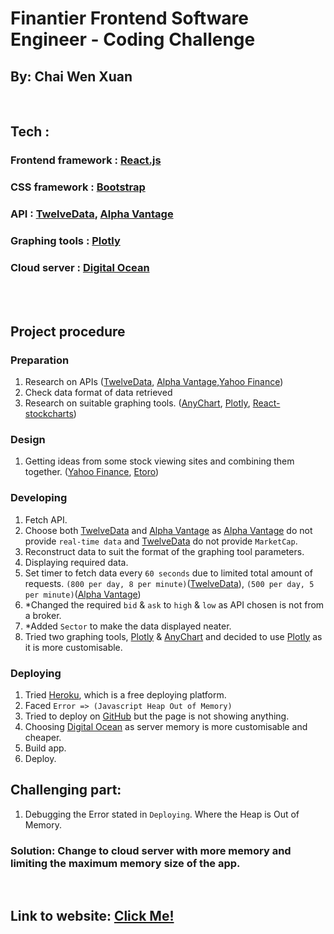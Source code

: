 # Finantier Frontend Software Engineer - Coding Challenge 

## By: Chai Wen Xuan

<br />

## Tech :
### Frontend framework : [React.js](https://reactjs.org/)
### CSS framework : [Bootstrap](https://getbootstrap.com/)
### API : [TwelveData](https://twelvedata.com/), [Alpha Vantage](https://www.alphavantage.co/)
### Graphing tools : [Plotly](https://plotly.com/)
### Cloud server : [Digital Ocean](https://www.digitalocean.com/)

<br />
<br />

## Project procedure
### Preparation
1. Research on APIs ([TwelveData](https://twelvedata.com/), [Alpha Vantage](https://www.alphavantage.co/),[Yahoo Finance](https://sg.finance.yahoo.com/))
2. Check data format of data retrieved
3. Research on suitable graphing tools. ([AnyChart](https://www.anychart.com/), [Plotly](https://plotly.com/), [React-stockcharts](https://github.com/rrag/react-stockcharts))

### Design
1. Getting ideas from some stock viewing sites and combining them together. ([Yahoo Finance](https://sg.finance.yahoo.com/), [Etoro](https://www.etoro.com/))

### Developing
1. Fetch API.
2. Choose both [TwelveData](https://twelvedata.com/) and [Alpha Vantage](https://www.alphavantage.co/) as [Alpha Vantage](https://www.alphavantage.co/) do not provide `real-time data` and [TwelveData](https://twelvedata.com/) do not provide `MarketCap`.
3. Reconstruct data to suit the format of the graphing tool parameters.
4. Displaying required data.
5. Set timer to fetch data every `60 seconds` due to limited total amount of requests. `(800 per day, 8 per minute)`([TwelveData](https://twelvedata.com/)),
`(500 per day, 5 per minute)`([Alpha Vantage](https://www.alphavantage.co/))
6. *Changed the required `bid` & `ask` to `high` & `low` as API chosen is not from a broker.
7. *Added `Sector` to make the data displayed neater.
8. Tried two graphing tools, [Plotly](https://plotly.com/) & [AnyChart](https://www.anychart.com/) and decided to use [Plotly](https://plotly.com/) as it is more customisable. 

### Deploying
1. Tried [Heroku](https://www.heroku.com), which is a free deploying platform.
2. Faced `Error => (Javascript Heap Out of Memory)`
4. Tried to deploy on [GitHub](https://vincent1218.github.io/finantier-test-fe/) but the page is not showing anything.
5. Choosing [Digital Ocean](https://www.digitalocean.com/) as server memory is more customisable and cheaper.
6. Build app.
7. Deploy.


## Challenging part:
1. Debugging the Error stated in `Deploying`. Where the Heap is Out of Memory.
### Solution: Change to cloud server with more memory and limiting the maximum memory size of the app.

<br />

## Link to website: [Click Me!](http://178.128.57.31/)
	

